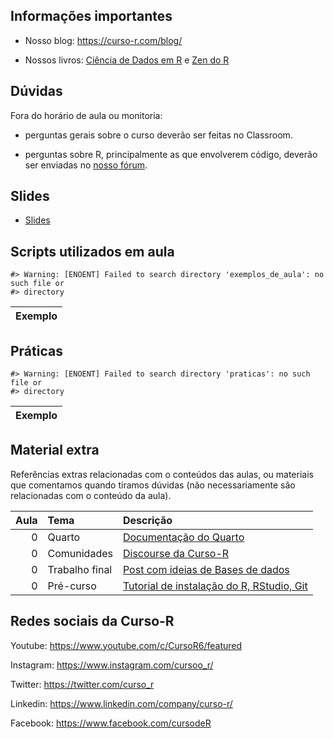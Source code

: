 
<!-- README.md is generated from README.Rmd. Please edit that file -->

## Informações importantes

-   Nosso blog: <https://curso-r.com/blog/>

-   Nossos livros: [Ciência de Dados em R](https://livro.curso-r.com/) e
    [Zen do R](https://curso-r.github.io/zen-do-r/)

## Dúvidas

Fora do horário de aula ou monitoria:

-   perguntas gerais sobre o curso deverão ser feitas no Classroom.

-   perguntas sobre R, principalmente as que envolverem código, deverão
    ser enviadas no [nosso fórum](https://discourse.curso-r.com/).

## Slides

-   [Slides](https://curso-r.github.io/main-relatorios/slides/)

## Scripts utilizados em aula

    #> Warning: [ENOENT] Failed to search directory 'exemplos_de_aula': no such file or
    #> directory

| Exemplo |
|:--------|

## Práticas

    #> Warning: [ENOENT] Failed to search directory 'praticas': no such file or
    #> directory

| Exemplo |
|:--------|

## Material extra

Referências extras relacionadas com o conteúdos das aulas, ou materiais
que comentamos quando tiramos dúvidas (não necessariamente são
relacionadas com o conteúdo da aula).

| Aula | Tema           | Descrição                                                                                                        |
|-----:|:---------------|:-----------------------------------------------------------------------------------------------------------------|
|    0 | Quarto         | [Documentação do Quarto](https://quarto.org/docs/guide/)                                                         |
|    0 | Comunidades    | [Discourse da Curso-R](https://discourse.curso-r.com)                                                            |
|    0 | Trabalho final | [Post com ideias de Bases de dados](https://blog.curso-r.com/posts/2022-06-11-bases-de-dados/)                   |
|    0 | Pré-curso      | [Tutorial de instalação do R, RStudio, Git](https://www.youtube.com/watch?t=2415&v=fiZStofJqMQ&feature=youtu.be) |

## Redes sociais da Curso-R

Youtube: <https://www.youtube.com/c/CursoR6/featured>

Instagram: <https://www.instagram.com/cursoo_r/>

Twitter: <https://twitter.com/curso_r>

Linkedin: <https://www.linkedin.com/company/curso-r/>

Facebook: <https://www.facebook.com/cursodeR>
